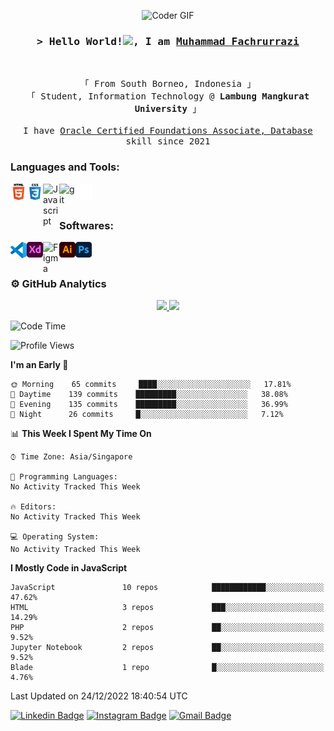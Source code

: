 <p align="center">
           <img src="https://media.giphy.com/media/SWoSkN6DxTszqIKEqv/giphy.gif" alt="Coder GIF" width="400">
</p>
<!-- Intro  -->
<h3 align="center">
        <samp>&gt; Hello World!<img src="https://emojis.slackmojis.com/emojis/images/1588315024/8823/hyperkitty.gif?1588315024" width="30" />, I am
                <b><a target="_blank" href="https://muhfrrazi.me/">Muhammad Fachrurrazi</a></b>
        </samp>
</h3>
<br>

<p align="center">
        <!-- Organisation  -->
        <samp>
                「 From South Borneo, Indonesia 」
                <br>
                「 Student, Information Technology @<b> Lambung Mangkurat University</b> 」
                <br>
                <br>
                I have <a target="_blank" href="https://www.credly.com/badges/1ff1c1cd-313a-44ba-8c3b-3d180a22286b?source=linked_in_profile">Oracle Certified Foundations Associate, Database</a> skill since 2021
        </samp>
</p>

### Languages and Tools:
<a href="https://www.w3.org/html/" target="_blank"><img align="left" alt="HTML5" width="26px" src="https://raw.githubusercontent.com/github/explore/80688e429a7d4ef2fca1e82350fe8e3517d3494d/topics/html/html.png" /></a>
<a href="https://www.w3schools.com/css/" target="_blank"><img align="left" alt="CSS3" width="26px" src="https://raw.githubusercontent.com/github/explore/80688e429a7d4ef2fca1e82350fe8e3517d3494d/topics/css/css.png" /></a>
<a href="https://www.w3schools.com/js/" target="_blank"><img align="left" alt="Javascript" width="26px" src="https://www.freepnglogos.com/uploads/javascript-png/js-logo-png-5.png" /></a>
<a href="https://git-scm.com/" target="_blank"> <img align="left" alt="git" width="26px" src="https://www.vectorlogo.zone/logos/git-scm/git-scm-icon.svg"/> </a>
<a href="https://github.com/Muhfrrazi" target="_blank"> <img align="left" alt="GitHub" width="26px" src="https://github.com/Aakarsh-B/trying-repos/blob/master/github.svg" /> </a>
<br>
<br>

### Softwares:

<img align="left" alt="Visual Studio Code" width="26px" src="https://raw.githubusercontent.com/github/explore/80688e429a7d4ef2fca1e82350fe8e3517d3494d/topics/visual-studio-code/visual-studio-code.png" />
<a href="https://www.adobe.com/products/xd.html" target="_blank"> <img align="left" alt="XD" width="26px" src="https://github.com/Aakarsh-B/trying-repos/blob/master/adobexd.png?raw=true"/> </a> 
<a href="https://www.figma.com" target="_blank"> <img align="left" alt="Figma" width="26px" src="https://i.pinimg.com/originals/17/06/c9/1706c9f16bd08eb5e03f1df3e0a94a1c.png"/> </a>
<a href="https://www.adobe.com/in/products/illustrator.html" target="_blank"> <img align="left" alt="Illustrator" width="26px" src="https://github.com/Aakarsh-B/trying-repos/blob/master/illustrator.png?raw=true"/> </a> 
<a href="https://www.photoshop.com" target="_blank"> <img align="left" alt="Photoshop" width="26px" src="https://github.com/Aakarsh-B/trying-repos/blob/master/photoshop.png?raw=true"/> </a>
<br />
<br />

### ⚙️   GitHub Analytics
<p align="center">
<a href="https://github.com/Muhfrrazi">
  <img height="165em" src="https://github-readme-stats-eight-theta.vercel.app/api?username=Muhfrrazi&show_icons=true&theme=algolia&include_all_commits=true&count_private=true"/>
  <img height="165em" src="https://github-readme-stats-eight-theta.vercel.app/api/top-langs/?username=Muhfrrazi&layout=compact&langs_count=8&theme=algolia"/>
</a>
</p>

<!--START_SECTION:waka-->
![Code Time](http://img.shields.io/badge/Code%20Time-215%20hrs%2020%20mins-blue)

![Profile Views](http://img.shields.io/badge/Profile%20Views-0-blue)

**I'm an Early 🐤** 

```text
🌞 Morning    65 commits     ████░░░░░░░░░░░░░░░░░░░░░   17.81% 
🌆 Daytime    139 commits    █████████░░░░░░░░░░░░░░░░   38.08% 
🌃 Evening    135 commits    █████████░░░░░░░░░░░░░░░░   36.99% 
🌙 Night      26 commits     █░░░░░░░░░░░░░░░░░░░░░░░░   7.12%

```


📊 **This Week I Spent My Time On** 

```text
⌚︎ Time Zone: Asia/Singapore

💬 Programming Languages: 
No Activity Tracked This Week

🔥 Editors: 
No Activity Tracked This Week

💻 Operating System: 
No Activity Tracked This Week

```

**I Mostly Code in JavaScript** 

```text
JavaScript               10 repos            ████████████░░░░░░░░░░░░░   47.62% 
HTML                     3 repos             ███░░░░░░░░░░░░░░░░░░░░░░   14.29% 
PHP                      2 repos             ██░░░░░░░░░░░░░░░░░░░░░░░   9.52% 
Jupyter Notebook         2 repos             ██░░░░░░░░░░░░░░░░░░░░░░░   9.52% 
Blade                    1 repo              █░░░░░░░░░░░░░░░░░░░░░░░░   4.76%

```



 Last Updated on 24/12/2022 18:40:54 UTC
<!--END_SECTION:waka-->

[![Linkedin Badge](https://img.shields.io/badge/-muhammadfachrurrazi-blue?style=flat-square&logo=Linkedin&logoColor=white&link=https://www.linkedin.com/in/muhammad-fachrurrazi/)](https://www.linkedin.com/in/muhammad-fachrurrazi/) [![Instagram Badge](https://img.shields.io/badge/-@muhfrrazi-DD2A7B?style=flat-square&labelColor=DD2A7B&logo=instagram&logoColor=white&link=https://instagram.com/muhfrrazi)](https://instagram.com/muhfrrazi) [![Gmail Badge](https://img.shields.io/badge/-hey@muhfrrazi.me-c14438?style=flat-square&logo=Gmail&logoColor=white&link=mailto:hey@muhfrrazi.me)](mailto:hey@muhfrrazi.me)



